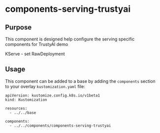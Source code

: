 # components-serving-trustyai

## Purpose
This component is designed help configure the serving specific components for TrustyAI demo

KServe - set RawDeployment

## Usage

This component can be added to a base by adding the `components` section to your overlay `kustomization.yaml` file:

```
apiVersion: kustomize.config.k8s.io/v1beta1
kind: Kustomization

resources:
  - ../../base

components:
  - ../../components/components-serving-trustyai
```

